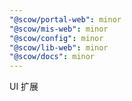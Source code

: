```yaml
---
"@scow/portal-web": minor
"@scow/mis-web": minor
"@scow/config": minor
"@scow/lib-web": minor
"@scow/docs": minor
---
```


UI 扩展
